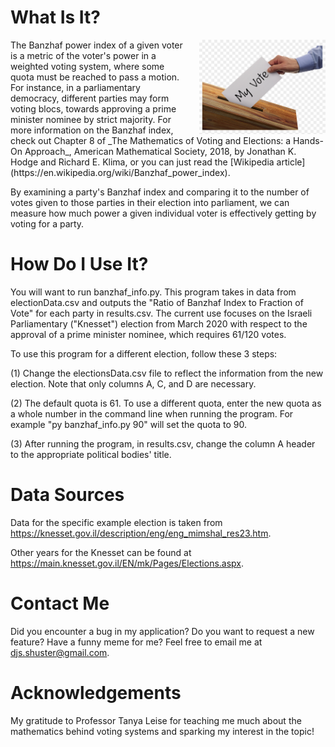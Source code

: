 # What Is It?
<img src="Images/vote-pic.png" alt="silhouette of voting" width="40%" height="40%" align="right" style="float:right; padding-left:20px"/>
The Banzhaf power index of a given voter is a metric of the voter's power in a weighted voting system, where some quota must be reached to pass a motion. For instance, in a parliamentary democracy, different parties may form voting blocs, towards approving a prime minister nominee by strict majority. For more information on the Banzhaf index, check out Chapter 8 of _The Mathematics of Voting and Elections: a Hands-On Approach_, American Mathematical Society, 2018, by Jonathan K. Hodge and Richard E. Klima, or you can just read the [Wikipedia article](https://en.wikipedia.org/wiki/Banzhaf_power_index).

By examining a party's Banzhaf index and comparing it to the number of votes given to those parties in their election into parliament, we can measure how much power a given individual voter is effectively getting by voting for a party.

# How Do I Use It?
You will want to run banzhaf_info.py. This program takes in data from electionData.csv and outputs the "Ratio of Banzhaf Index to Fraction of Vote" for each party in results.csv.
The current use focuses on the Israeli Parliamentary ("Knesset") election from March 2020 with respect to the approval of a prime minister nominee, which requires 61/120 votes.

To use this program for a different election, follow these 3 steps:

(1) Change the electionsData.csv file to reflect the information from the new election. Note that only columns A, C, and D are necessary.

(2) The default quota is 61. To use a different quota, enter the new quota as a whole number in the command line when running the program. For example "py banzhaf_info.py 90" will set the quota to 90.

(3) After running the program, in results.csv, change the column A header to the appropriate political bodies' title.

# Data Sources
Data for the specific example election is taken from https://knesset.gov.il/description/eng/eng_mimshal_res23.htm.

Other years for the Knesset can be found at https://main.knesset.gov.il/EN/mk/Pages/Elections.aspx.

# Contact Me
Did you encounter a bug in my application? Do you want to request a new feature? Have a funny meme for me? Feel free to email me at djs.shuster@gmail.com.

# Acknowledgements
My gratitude to Professor Tanya Leise for teaching me much about the mathematics behind voting systems and sparking my interest in the topic!
